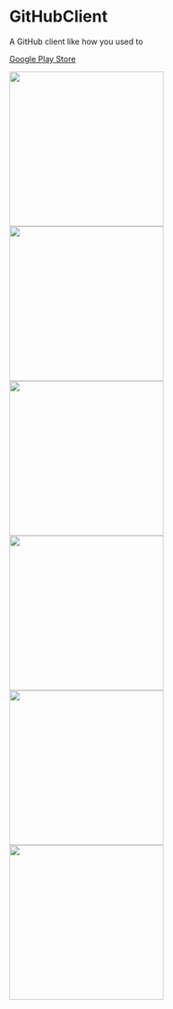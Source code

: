 # GitHubClient

A GitHub client like how you used to

<a href="https://play.google.com/store/apps/details?id=mustafaozhan.github.com.githubclient">Google Play Store</a>

<img src="https://s19.postimg.cc/ytaqsiqxv/Screenshot_1519494244.png" width="275px"/>  <img src="https://s19.postimg.cc/g0yvoy29f/Screenshot_1519494248.png" width="275px"/>  <img src="https://s19.postimg.cc/pliibtzb7/Screenshot_1519494252.png" width="275px"/>  <img src="https://s19.postimg.cc/py9wi14qb/Screenshot_1519494261.png" width="275px"/>  <img src="https://s19.postimg.cc/mrfcya9yr/Screenshot_1519494264.png" width="275px"/>  <img src="https://s19.postimg.cc/e95wtzlgj/Screenshot_1519494271.png" width="275px"/>
